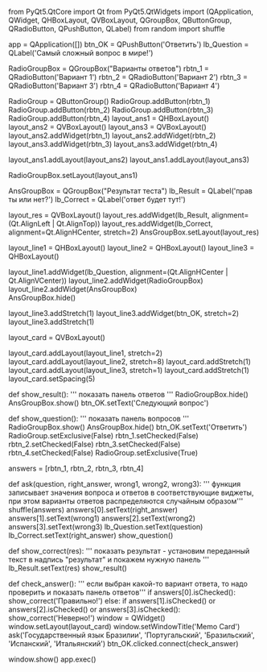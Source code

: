 from PyQt5.QtCore import Qt
from PyQt5.QtWidgets import (QApplication, QWidget, QHBoxLayout, QVBoxLayout, QGroupBox, QButtonGroup, QRadioButton, QPushButton, QLabel)
from random import shuffle
 
app = QApplication([])
btn_OK = QPushButton('Ответить')
lb_Question = QLabel('Самый сложный вопрос в мире!')
 
RadioGroupBox = QGroupBox("Варианты ответов")
rbtn_1 = QRadioButton('Вариант 1')
rbtn_2 = QRadioButton('Вариант 2')
rbtn_3 = QRadioButton('Вариант 3')
rbtn_4 = QRadioButton('Вариант 4')
 
RadioGroup = QButtonGroup()
RadioGroup.addButton(rbtn_1)
RadioGroup.addButton(rbtn_2)
RadioGroup.addButton(rbtn_3)
RadioGroup.addButton(rbtn_4)
layout_ans1 = QHBoxLayout()  
layout_ans2 = QVBoxLayout()
layout_ans3 = QVBoxLayout()
layout_ans2.addWidget(rbtn_1)
layout_ans2.addWidget(rbtn_2)
layout_ans3.addWidget(rbtn_3)
layout_ans3.addWidget(rbtn_4)
 
layout_ans1.addLayout(layout_ans2)
layout_ans1.addLayout(layout_ans3)
 
RadioGroupBox.setLayout(layout_ans1)
 
AnsGroupBox = QGroupBox("Результат теста")
lb_Result = QLabel('прав ты или нет?')
lb_Correct = QLabel('ответ будет тут!')
 
layout_res = QVBoxLayout()
layout_res.addWidget(lb_Result, alignment=(Qt.AlignLeft | Qt.AlignTop))
layout_res.addWidget(lb_Correct, alignment=Qt.AlignHCenter, stretch=2)
AnsGroupBox.setLayout(layout_res)
 
layout_line1 = QHBoxLayout()
layout_line2 = QHBoxLayout()
layout_line3 = QHBoxLayout()
 
layout_line1.addWidget(lb_Question, alignment=(Qt.AlignHCenter | Qt.AlignVCenter))
layout_line2.addWidget(RadioGroupBox)  
layout_line2.addWidget(AnsGroupBox)  
AnsGroupBox.hide()
 
layout_line3.addStretch(1)
layout_line3.addWidget(btn_OK, stretch=2)
layout_line3.addStretch(1)
 
layout_card = QVBoxLayout()
 
layout_card.addLayout(layout_line1, stretch=2)
layout_card.addLayout(layout_line2, stretch=8)
layout_card.addStretch(1)
layout_card.addLayout(layout_line3, stretch=1)
layout_card.addStretch(1)
layout_card.setSpacing(5)
 
def show_result():
    ''' показать панель ответов '''
    RadioGroupBox.hide()
    AnsGroupBox.show()
    btn_OK.setText('Следующий вопрос')
 
def show_question():
    ''' показать панель вопросов '''
    RadioGroupBox.show()
    AnsGroupBox.hide()
    btn_OK.setText('Ответить')
    RadioGroup.setExclusive(False)
    rbtn_1.setChecked(False)
    rbtn_2.setChecked(False)
    rbtn_3.setChecked(False)
    rbtn_4.setChecked(False)
    RadioGroup.setExclusive(True)
 
answers = [rbtn_1, rbtn_2, rbtn_3, rbtn_4]
 
def ask(question, right_answer, wrong1, wrong2, wrong3):
    ''' функция записывает значения вопроса и ответов в соответствующие виджеты,
    при этом варианты ответов распределяются случайным образом'''
    shuffle(answers)
    answers[0].setText(right_answer)
    answers[1].setText(wrong1)
    answers[2].setText(wrong2)
    answers[3].setText(wrong3)
    lb_Question.setText(question)
    lb_Correct.setText(right_answer)
    show_question()
 
def show_correct(res):
    ''' показать результат - установим переданный текст в надпись "результат" и покажем нужную панель '''
    lb_Result.setText(res)
    show_result()
 
def check_answer():
    ''' если выбран какой-то вариант ответа, то надо проверить и показать панель ответов'''
    if answers[0].isChecked():
        show_correct('Правильно!')
    else:
        if answers[1].isChecked() or answers[2].isChecked() or answers[3].isChecked():
            show_correct('Неверно!')
window = QWidget()
window.setLayout(layout_card)
window.setWindowTitle('Memo Card')
ask('Государственный язык Бразилии', 'Португальский', 'Бразильский', 'Испанский', 'Итальянский')
btn_OK.clicked.connect(check_answer)
 
window.show()
app.exec()



